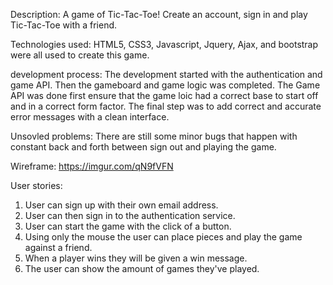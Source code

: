 Description:
A game of Tic-Tac-Toe! Create an account, sign in and play Tic-Tac-Toe with a friend.

Technologies used:
HTML5, CSS3, Javascript, Jquery, Ajax, and bootstrap were all used to create this game.

development process:
The development started with the authentication and game API. Then the gameboard and game logic was completed. The Game API was done first ensure that the game loic had a correct base to start off and in a correct form factor. The final step was to add correct and accurate error messages with a clean interface.

Unsovled problems:
There are still some minor bugs that happen with constant back and forth between sign out and playing the game.

Wireframe:
https://imgur.com/qN9fVFN

User stories:
1. User can sign up with their own email address.
2. User can then sign in to the authentication service.
3. User can start the game with the click of a button.
4. Using only the mouse the user can place pieces and play the game against a friend.
5. When a player wins they will be given a win message.
6. The user can show the amount of games they've played.
